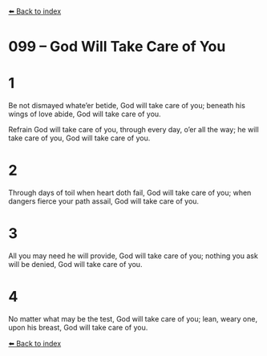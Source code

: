 [⬅️ Back to index](../README.md)

# 099 – God Will Take Care of You


# 1
Be not dismayed whate’er betide,
God will take care of you;
beneath his wings of love abide,
God will take care of you.

Refrain
God will take care of you,
through every day, o’er all the way;
he will take care of you,
God will take care of you.

# 2
Through days of toil when heart doth fail,
God will take care of you;
when dangers fierce your path assail,
God will take care of you.

# 3
All you may need he will provide,
God will take care of you;
nothing you ask will be denied,
God will take care of you.

# 4
No matter what may be the test,
God will take care of you;
lean, weary one, upon his breast,
God will take care of you.

[⬅️ Back to index](../README.md)
